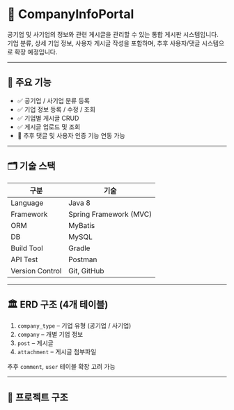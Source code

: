 # 🏢 CompanyInfoPortal

공기업 및 사기업의 정보와 관련 게시글을 관리할 수 있는 통합 게시판 시스템입니다.  
기업 분류, 상세 기업 정보, 사용자 게시글 작성을 포함하며, 추후 사용자/댓글 시스템으로 확장 예정입니다.

---

## 📌 주요 기능

- ✅ 공기업 / 사기업 분류 등록
- ✅ 기업 정보 등록 / 수정 / 조회
- ✅ 기업별 게시글 CRUD
- ✅ 게시글 업로드 및 조회
- 🔄 추후 댓글 및 사용자 인증 기능 연동 가능

---

## 🗂️ 기술 스택

| 구분 | 기술 |
|------|------|
| Language | Java 8 |
| Framework | Spring Framework (MVC) |
| ORM | MyBatis |
| DB | MySQL  |
| Build Tool | Gradle |
| API Test | Postman |
| Version Control | Git, GitHub |

---

## 🏛️ ERD 구조 (4개 테이블)

1. `company_type` – 기업 유형 (공기업 / 사기업)
2. `company` – 개별 기업 정보
3. `post` – 게시글
4. `attachment` – 게시글 첨부파일

추후 `comment`, `user` 테이블 확장 고려 가능

---

## 📁 프로젝트 구조
